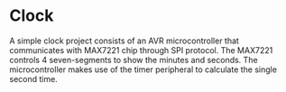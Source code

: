 # Clock
A simple clock project consists of an AVR microcontroller that communicates with MAX7221 chip through SPI protocol. The MAX7221 controls 4 seven-segments to show the minutes and seconds. The microcontroller makes use of the timer peripheral to calculate the single second time.
